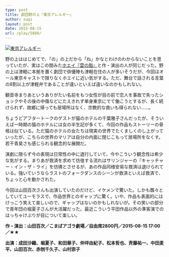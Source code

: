 ```yaml
---
type: post
title: 劇団野の上『東京アレルギー』
author: sugi
layout: post
date: 2015-08-15
url: /play/5608/
---
```

<a href="http://i2.wp.com/asharpminor.com/wp-content/uploads/2015/08/tokyo.jpg" onclick="_gaq.push(['_trackEvent', 'outbound-article', 'http://asharpminor.com/wp-content/uploads/2015/08/tokyo.jpg', '']);" ><img src="http://i2.wp.com/asharpminor.com/wp-content/uploads/2015/08/tokyo.jpg?resize=214%2C300" alt="東京アレルギー" class="alignleft size-medium wp-image-5609" data-recalc-dims="1" /></a>

野の上ははじめてで、「の」の上だから「ね」かなとわけのわからないことを思っていたが、実はこの間みた<a href="http://asharpminor.com/play/5290/" onclick="_gaq.push(['_trackEvent', 'outbound-article', 'http://asharpminor.com/play/5290/', 'ホエイ『雲の脂』']);" target="_blank">ホエイ『雲の脂』</a>と作・演出の人が同じだった。野の上は津軽に本拠を置く劇団で俳優陣も津軽在住の人が多いそうだが、今回はオール東京キャストで限りなくホエイに近い気がする。ただ、舞台で話される言葉の8割以上が津軽弁であることが違いといえば違いなのかもしれない。

観音寺まりあというありがたい名前をもつ女性が目の前で恋人を事故で失ったショックやその後の中傷などにたえきれず単身東京にでて働こうとするが、長く続けられず、故郷に帰っても居場所はなく、宗教的な救いも得られない……。

ちょうどアフタートークのゲストが猫のホテルの千葉雅子さんだったが、そういえば一時期の猫のホテルには女の半生記が多くて、今回の作品もストーリーの骨格は似ている。ただ猫のホテルの女たちは現実の世界でたくましくのし上がっていったが、こちらの世界のマリアは自分の内面に閉じこもって居場所をなくす。若干青臭さも感じられる観念的な展開だ。

演劇に限らず今の表現は日常性の中に退行していて、今やこういう観念性は希少な気がする。まりあが救済を求めて彷徨する流れはサリンジャーの『キャッチャー・イン・ザ・ライ』を彷彿とさせるが、あの作品同様安易な救済は退けられている。強いていうならラストのフォークダンスのシーンが救済といえば救済で、ちょっと心を動かされた。

今回は山田百次さんも出演していたのだけど、イケメンで驚いた。しかも飄々としていてユーモラスで、作品世界とのギャップに驚く。いや、作品も表面的にはけっこう笑えて楽しいので、ギャップはないのかもしれないが。その笑いの部分で青年団の堀夏子さんが大活躍だった。最近こういう平田作品以外の準客演でのはっちゃけぶりが目について楽しい。

**作・演出：山田百次／こまばアゴラ劇場／自由席2800円／2015-08-15 17:00／★★**

**出演：成田沙織、堀夏子、和田華子、仲坪由紀子、松本哲也、斉藤祐一、中田麦平、山田百次、赤刎千久子、山村崇子**
